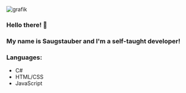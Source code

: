 ![grafik](https://user-images.githubusercontent.com/57033944/175437566-0c4af397-b17a-4566-a11e-ea5feaf345aa.png)


### Hello there! 👋
### My name is Saugstauber and I'm a self-taught developer!

### Languages:
- C#
- HTML/CSS
- JavaScript

<!--
**saugstauberr/saugstauberr** is a ✨ _special_ ✨ repository because its `README.md` (this file) appears on your GitHub profile.

Here are some ideas to get you started:

- 🔭 I’m currently working on ...
- 🌱 I’m currently learning ...
- 👯 I’m looking to collaborate on ...
- 🤔 I’m looking for help with ...
- 💬 Ask me about ...
- 📫 How to reach me: ...
- 😄 Pronouns: ...
- ⚡ Fun fact: ...
-->
